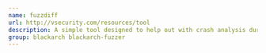 ```yaml
---
name: fuzzdiff
url: http://vsecurity.com/resources/tool
description: A simple tool designed to help out with crash analysis during fuzz testing.
group: blackarch blackarch-fuzzer
---
```

